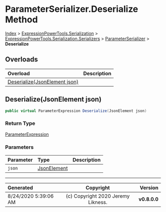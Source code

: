 ﻿# ParameterSerializer.Deserialize Method

[Index](../index.md) > [ExpressionPowerTools.Serialization](ExpressionPowerTools.Serialization.a.md) > [ExpressionPowerTools.Serialization.Serializers](ExpressionPowerTools.Serialization.Serializers.n.md) > [ParameterSerializer](ExpressionPowerTools.Serialization.Serializers.ParameterSerializer.cs.md) > **Deserialize**



## Overloads

| Overload | Description |
| :-- | :-- |
| [Deserialize(JsonElement json)](#deserializejsonelement-json) |  |
## Deserialize(JsonElement json)



```csharp
public virtual ParameterExpression Deserialize(JsonElement json)
```

### Return Type

 [ParameterExpression](https://docs.microsoft.com/dotnet/api/system.linq.expressions.parameterexpression) 

### Parameters

| Parameter | Type | Description |
| :-- | :-- | :-- |
| `json` | [JsonElement](https://docs.microsoft.com/dotnet/api/system.text.json.jsonelement) |  |



---

| Generated | Copyright | Version |
| :-- | :-: | --: |
| 8/24/2020 5:39:06 AM | (c) Copyright 2020 Jeremy Likness. | **v0.8.0.0** |
